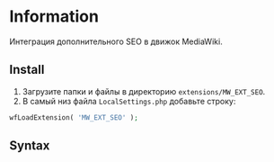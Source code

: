 # Information

Интеграция дополнительного SEO в движок MediaWiki.

## Install

1. Загрузите папки и файлы в директорию `extensions/MW_EXT_SEO`.
2. В самый низ файла `LocalSettings.php` добавьте строку:

```php
wfLoadExtension( 'MW_EXT_SEO' );
```

## Syntax

```html

```

